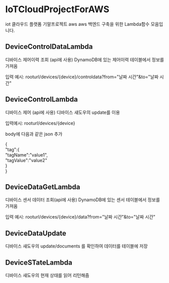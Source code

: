 # IoTCloudProjectForAWS
iot 클라우드 플랫폼 기말프로젝트 aws
aws 백엔드 구축을 위한 Lambda함수 모음입니다.

## DeviceControlDataLambda
디바이스 제어이력 조회 (api에 사용)
DynamoDB에 있는 제어이력 테이블에서 정보를 가져옴

입력 예시:
rooturl/devices/{device}/controldata?from="날짜 시간"&to="날짜 시간"
  

## DeviceControlLambda
디바이스 제어 (api에 사용)
디바이스 섀도우의 update를 이용

입력예시:
rooturl/devices/{device}

 body에 다음과 같은 json 추가

 {  
  "tag":{  
    "tagName":"value1",  
    "tagValue":"value2"  
    }  
  }

## DeviceDataGetLambda
디바이스 센서 데이터 조회(api에 사용)
DynamoDB에 있는 센서 테이블에서 정보를 가져옴

입력 예시:
rooturl/devices/{device}/data?from="날짜 시간"&to="날짜 시간"

## DeviceDataUpdate
디바이스 섀도우의 update/documents 를 확인하여 데이터를 테이블에 저장

## DeviceSTateLambda
디바이스 섀도우의 현재 상태를 읽어 리턴해줌
